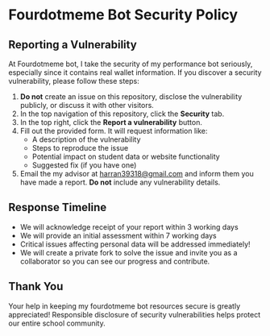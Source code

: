 # Fourdotmeme Bot Security Policy

## Reporting a Vulnerability

At Fourdotmeme bot, I take the security of my performance bot seriously, especially
since it contains real wallet information. If you discover a security vulnerability, please follow these steps:

1. **Do not** create an issue on this repository, disclose the vulnerability publicly, or discuss it with other visitors.
2. In the top navigation of this repository, click the **Security** tab.
3. In the top right, click the **Report a vulnerability** button.
4. Fill out the provided form. It will request information like:
   - A description of the vulnerability
   - Steps to reproduce the issue
   - Potential impact on student data or website functionality
   - Suggested fix (if you have one)
5. Email the my advisor at harran39318@gmail.com and inform them you have made a report. **Do not** include any vulnerability details.

## Response Timeline

- We will acknowledge receipt of your report within 3 working days
- We will provide an initial assessment within 7 working days
- Critical issues affecting personal data will be addressed immediately!
- We will create a private fork to solve the issue and invite you as a collaborator so you can see our progress and contribute.

## Thank You

Your help in keeping my fourdotmeme bot resources secure is greatly appreciated!
Responsible disclosure of security vulnerabilities helps protect our entire school community.